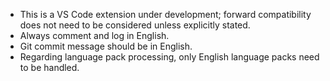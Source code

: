- This is a VS Code extension under development; forward compatibility does not need to be considered unless explicitly stated.
- Always comment and log in English.
- Git commit message should be in English.
- Regarding language pack processing, only English language packs need to be handled.